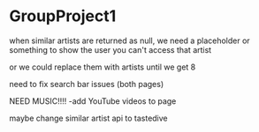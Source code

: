 # GroupProject1

when similar artists are returned as null, we need a placeholder or something to show the user you can't access that artist

or we could replace them with artists until we get 8

need to fix search bar issues (both pages)

NEED MUSIC!!!!
-add YouTube videos to page

maybe change similar artist api to tastedive

